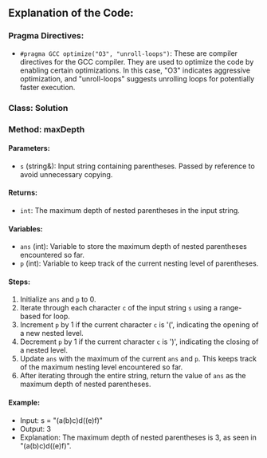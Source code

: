 ## Explanation of the Code:

### Pragma Directives:
- `#pragma GCC optimize("O3", "unroll-loops")`: These are compiler directives for the GCC compiler. They are used to optimize the code by enabling certain optimizations. In this case, "O3" indicates aggressive optimization, and "unroll-loops" suggests unrolling loops for potentially faster execution.

### Class: Solution

### Method: maxDepth

#### Parameters:
- `s` (string&): Input string containing parentheses. Passed by reference to avoid unnecessary copying.

#### Returns:
- `int`: The maximum depth of nested parentheses in the input string.

#### Variables:
- `ans` (int): Variable to store the maximum depth of nested parentheses encountered so far.
- `p` (int): Variable to keep track of the current nesting level of parentheses.

#### Steps:
1. Initialize `ans` and `p` to 0.
2. Iterate through each character `c` of the input string `s` using a range-based for loop.
3. Increment `p` by 1 if the current character `c` is '(', indicating the opening of a new nested level.
4. Decrement `p` by 1 if the current character `c` is ')', indicating the closing of a nested level.
5. Update `ans` with the maximum of the current `ans` and `p`. This keeps track of the maximum nesting level encountered so far.
6. After iterating through the entire string, return the value of `ans` as the maximum depth of nested parentheses.

#### Example:
- Input: s = "(a(b)c)d((e)f)"
- Output: 3
- Explanation: The maximum depth of nested parentheses is 3, as seen in "(a(b)c)d((e)f)".
